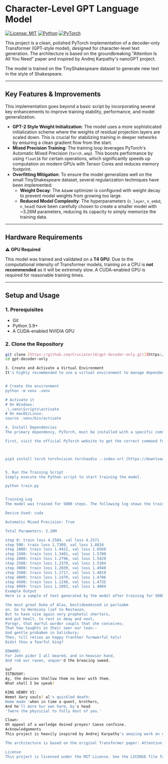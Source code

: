 # Character-Level GPT Language Model

[![License: MIT](https://img.shields.io/badge/License-MIT-yellow.svg)](https://opensource.org/licenses/MIT)
[![Python](https://img.shields.io/badge/Python-3.9+-blue.svg)](https://www.python.org/)
[![PyTorch](https://img.shields.io/badge/PyTorch-2.1-orange.svg)](https://pytorch.org/)

This project is a clean, polished PyTorch implementation of a decoder-only Transformer (GPT-style model), designed for character-level text generation. The architecture is based on the groundbreaking "Attention Is All You Need" paper and inspired by Andrej Karpathy's nanoGPT project.

The model is trained on the TinyShakespeare dataset to generate new text in the style of Shakespeare.

---

## Key Features & Improvements

This implementation goes beyond a basic script by incorporating several key enhancements to improve training stability, performance, and model generalization.

* **GPT-2 Style Weight Initialization**: The model uses a more sophisticated initialization scheme where the weights of residual projection layers are scaled down. This is crucial for stabilizing training in deeper networks by ensuring a clean gradient flow from the start.
* **Mixed Precision Training**: The training loop leverages PyTorch's Automatic Mixed Precision (`torch.amp`). This boosts performance by using `float16` for certain operations, which significantly speeds up computation on modern GPUs with Tensor Cores and reduces memory footprint.
* **Overfitting Mitigation**: To ensure the model generalizes well on the small TinyShakespeare dataset, several regularization techniques have been implemented:
    * **Weight Decay**: The `AdamW` optimizer is configured with weight decay to prevent model weights from growing too large.
    * **Reduced Model Complexity**: The hyperparameters (`n_layer`, `n_embd`, `n_head`) have been carefully chosen to create a smaller model with ~3.26M parameters, reducing its capacity to simply memorize the training data.

---

## Hardware Requirements

⚠️ **GPU Required**

This model was trained and validated on a **T4 GPU**. Due to the computational intensity of Transformer models, training on a CPU is **not recommended** as it will be extremely slow. A CUDA-enabled GPU is required for reasonable training times.

---

## Setup and Usage

### 1. Prerequisites
* Git
* Python 3.9+
* A CUDA-enabled NVIDIA GPU

### 2. Clone the Repository
```bash
git clone [https://github.com/Cruciator18/gpt-decoder-only.git](https://github.com/Cruciator18/gpt-decoder-only.git)
cd gpt-decoder-only

3. Create and Activate a Virtual Environment
It's highly recommended to use a virtual environment to manage dependencies.


# Create the environment
python -m venv .venv

# Activate it
# On Windows:
.\.venv\Scripts\activate
# On macOS/Linux:
source .venv/bin/activate

4. Install Dependencies
The primary dependency, PyTorch, must be installed with a specific command to ensure CUDA compatibility.

First, visit the official PyTorch website to get the correct command for your system. For example, for CUDA 12.1:



pip3 install torch torchvision torchaudio --index-url [https://download.pytorch.org/whl


5. Run the Training Script
Simply execute the Python script to start training the model.

python train.py


Training Log
The model was trained for 5000 steps. The following log shows the training and validation loss at various checkpoints.

Device Used: cuda

Automatic Mixed Precision: True

Total Parameters: 3.26M

step 0: train loss 4.2584, val loss 4.2571
step 500: train loss 1.7309, val loss 1.8834
step 1000: train loss 1.4422, val loss 1.6569
step 1500: train loss 1.3401, val loss 1.5700
step 2000: train loss 1.2796, val loss 1.5429
step 2500: train loss 1.2379, val loss 1.5104
step 3000: train loss 1.2039, val loss 1.4940
step 3500: train loss 1.1717, val loss 1.4819
step 4000: train loss 1.1479, val loss 1.4786
step 4500: train loss 1.1240, val loss 1.4735
step 4999: train loss 1.1093, val loss 1.4804
Example Output
Here is a sample of text generated by the model after training for 5000 steps:

the most great Duke of Alas, bestideedessed in parloabm
on. Go to Hermiony lief to Restason,
But to have vise again very prophetul shertors,
And put healt, to rest in deay and next,
Parogr, that marful wurder coupls that she conceives;
That how taughts in their swer our lean--
God gentle probaben in Salisbury;
Then, till reties an happy franther furmwerful tols!
Didst thou a fearful king?

EDWARD:
For John pider I all beared, and in heavior hand,
And rob our raven, unquer'd the breacing sweed.

Sof
ISTBUSHY:
Ay, the devices Shallow them no bear with them.
What shall I be speak?

KING HENRY VI:
Wemet Xary souls? al's quickled death:
Home made 'when in time a quent, brothers,
And he'll more hur own harm, by's head
'Twere the physicial to fully dost of you.'

Clown:
Oh appeal of a warledge doined preyes! Caese confoine.
Acknowledgements
This project is heavily inspired by Andrej Karpathy's amazing work on nanoGPT.

The architecture is based on the original Transformer paper: Attention Is All You Need.

License
This project is licensed under the MIT License. See the LICENSE file for details.

